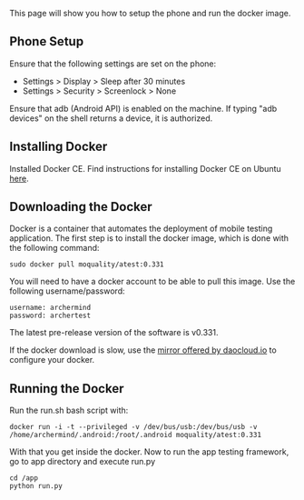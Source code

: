 This page will show you how to setup the phone and run the docker image.

## Phone Setup

Ensure that the following settings are set on the phone:

* Settings &gt; Display &gt; Sleep after 30 minutes
* Settings &gt; Security &gt; Screenlock &gt; None

Ensure that adb \(Android API\) is enabled on the machine. If typing "adb devices" on the shell returns a device, it is authorized.

## Installing Docker

Installed Docker CE. Find instructions for installing Docker CE on Ubuntu [here](https://www.docker.com/docker-ubuntu).

## Downloading the Docker

Docker is a container that automates the deployment of mobile testing application. The first step is to install the docker image, which is done with the following command:

```
sudo docker pull moquality/atest:0.331

```

You will need to have a docker account to be able to pull this image. Use the following username/password:

```
username: archermind
password: archertest
```

The latest pre-release version of the software is v0.331.

If the docker download is slow, use the [mirror offered by daocloud.io](http://stackoverflow.com/questions/28957330/acclerate-docker-pull-in-china-asia) to configure your docker.

## Running the Docker

Run the run.sh bash script with:

```
docker run -i -t --privileged -v /dev/bus/usb:/dev/bus/usb -v /home/archermind/.android:/root/.android moquality/atest:0.331
```

With that you get inside the docker. Now to run the app testing framework, go to app directory and execute run.py

```
cd /app
python run.py
```

### 



